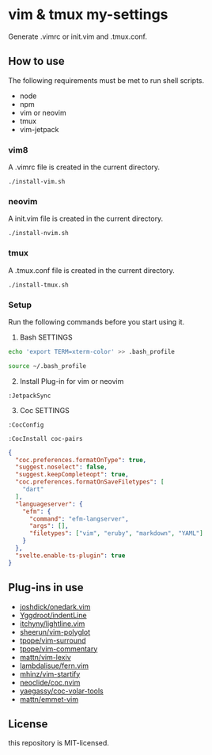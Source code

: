 # vim & tmux my-settings
Generate .vimrc or init.vim and .tmux.conf.

## How to use
The following requirements must be met to run shell scripts.

- node
- npm
- vim or neovim
- tmux
- vim-jetpack

### vim8
A .vimrc file is created in the current directory.
```
./install-vim.sh
```

### neovim
A init.vim file is created in the current directory.
```
./install-nvim.sh
```

### tmux 
A .tmux.conf file is created in the current directory.
```
./install-tmux.sh
```

### Setup
Run the following commands before you start using it.

1. Bash SETTINGS
```bash
echo 'export TERM=xterm-color' >> .bash_profile
```
```bash
source ~/.bash_profile
```

2. Install Plug-in for vim or neovim
```
:JetpackSync
```

3. Coc SETTINGS
```
:CocConfig
```

```
:CocInstall coc-pairs
```

```json
{
  "coc.preferences.formatOnType": true,
  "suggest.noselect": false,
  "suggest.keepCompleteopt": true,
  "coc.preferences.formatOnSaveFiletypes": [
    "dart"
  ],
  "languageserver": {
    "efm": {
      "command": "efm-langserver",
      "args": [],
      "filetypes": ["vim", "eruby", "markdown", "YAML"]
    }
  },
  "svelte.enable-ts-plugin": true
}
```

## Plug-ins in use
- [joshdick/onedark.vim](https://github.com/joshdick/onedark.vim)
- [Yggdroot/indentLine](https://github.com/Yggdroot/indentLine)
- [itchyny/lightline.vim](https://github.com/itchyny/lightline.vim)
- [sheerun/vim-polyglot](https://github.com/sheerun/vim-polyglot)
- [tpope/vim-surround](https://github.com/tpope/vim-surround)
- [tpope/vim-commentary](https://github.com/tpope/vim-commentary)
- [mattn/vim-lexiv](https://github.com/mattn/vim-lexiv)
- [lambdalisue/fern.vim](https://github.com/lambdalisue/fern.vim)
- [mhinz/vim-startify](https://github.com/mhinz/vim-startify)
- [neoclide/coc.nvim](https://github.com/neoclide/coc.nvim)
- [yaegassy/coc-volar-tools](https://github.com/yaegassy/coc-volar-tools)
- [mattn/emmet-vim](https://github.com/mattn/emmet-vim)

## License
this repository is MIT-licensed.
